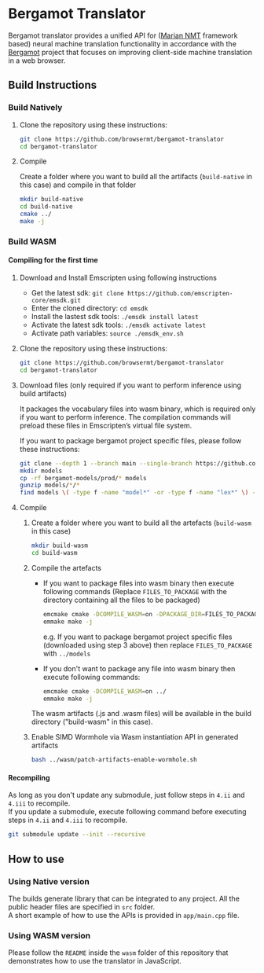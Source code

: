 # Bergamot Translator

Bergamot translator provides a unified API for ([Marian NMT](https://marian-nmt.github.io/) framework based) neural machine translation functionality in accordance with the [Bergamot](https://browser.mt/) project that focuses on improving client-side machine translation in a web browser.

## Build Instructions

### Build Natively
1. Clone the repository using these instructions:
    ```bash
    git clone https://github.com/browsermt/bergamot-translator
    cd bergamot-translator
    ```
2. Compile

    Create a folder where you want to build all the artifacts (`build-native` in this case) and compile in that folder
    ```bash
    mkdir build-native
    cd build-native
    cmake ../
    make -j
    ```

### Build WASM
#### Compiling for the first time

1. Download and Install Emscripten using following instructions
    * Get the latest sdk: `git clone https://github.com/emscripten-core/emsdk.git`
    * Enter the cloned directory: `cd emsdk`
    * Install the lastest sdk tools: `./emsdk install latest`
    * Activate the latest sdk tools: `./emsdk activate latest`
    * Activate path variables: `source ./emsdk_env.sh`

2. Clone the repository using these instructions:
    ```bash
    git clone https://github.com/browsermt/bergamot-translator
    cd bergamot-translator
    ```

3. Download files (only required if you want to perform inference using build artifacts)

    It packages the vocabulary files into wasm binary, which is required only if you want to perform inference.
    The compilation commands will preload these files in Emscripten’s virtual file system.

    If you want to package bergamot project specific files, please follow these instructions:
    ```bash
    git clone --depth 1 --branch main --single-branch https://github.com/mozilla-applied-ml/bergamot-models
    mkdir models
    cp -rf bergamot-models/prod/* models
    gunzip models/*/*
    find models \( -type f -name "model*" -or -type f -name "lex*" \) -delete
    ```

4. Compile
    1. Create a folder where you want to build all the artefacts (`build-wasm` in this case)
        ```bash
        mkdir build-wasm
        cd build-wasm
        ```

    2. Compile the artefacts
        * If you want to package files into wasm binary then execute following commands (Replace `FILES_TO_PACKAGE` with the
        directory containing all the files to be packaged)

            ```bash
            emcmake cmake -DCOMPILE_WASM=on -DPACKAGE_DIR=FILES_TO_PACKAGE ../
            emmake make -j
            ```
            e.g. If you want to package bergamot project specific files (downloaded using step 3 above) then
            replace `FILES_TO_PACKAGE` with `../models`

        * If you don't want to package any file into wasm binary then execute following commands:
            ```bash
            emcmake cmake -DCOMPILE_WASM=on ../
            emmake make -j
            ```

        The wasm artifacts (.js and .wasm files) will be available in the build directory ("build-wasm" in this case).

    3. Enable SIMD Wormhole via Wasm instantiation API in generated artifacts
        ```bash
        bash ../wasm/patch-artifacts-enable-wormhole.sh
        ```

#### Recompiling
As long as you don't update any submodule, just follow steps in `4.ii` and `4.iii` to recompile.\
If you update a submodule, execute following command before executing steps in `4.ii` and `4.iii` to recompile.
```bash
git submodule update --init --recursive
```


## How to use

### Using Native version

The builds generate library that can be integrated to any project. All the public header files are specified in `src` folder.\
A short example of how to use the APIs is provided in `app/main.cpp` file.

### Using WASM version

Please follow the `README` inside the `wasm` folder of this repository that demonstrates how to use the translator in JavaScript.
